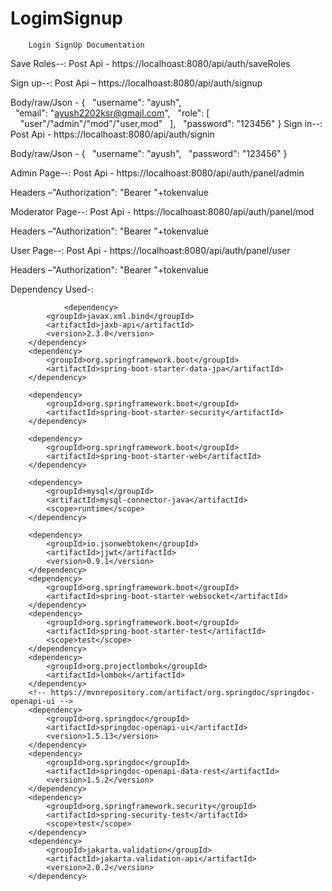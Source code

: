 # LogimSignup

        Login SignUp Documentation


Save Roles--:
Post Api - https://localhoast:8080/api/auth/saveRoles 

Sign up--:
Post Api – https://localhoast:8080/api/auth/signup 

Body/raw/Json -   {
  "username": "ayush",
  "email": "ayush2202ksr@gmail.com",
  "role": [
    "user"/"admin"/"mod"/"user,mod"
  ],
  "password": "123456"
}
Sign in--:
Post Api - https://localhoast:8080/api/auth/signin

Body/raw/Json -   {
  "username": "ayush",
  "password": "123456"
} 

Admin Page--:
Post Api - https://localhoast:8080/api/auth/panel/admin

Headers –"Authorization": "Bearer "+tokenvalue

Moderator Page--:
Post Api - https://localhoast:8080/api/auth/panel/mod

Headers –"Authorization": "Bearer "+tokenvalue

User Page--:
Post Api - https://localhoast:8080/api/auth/panel/user

Headers –"Authorization": "Bearer "+tokenvalue


Dependency Used-: 

                <dependency>
			<groupId>javax.xml.bind</groupId>
			<artifactId>jaxb-api</artifactId>
			<version>2.3.0</version>
		</dependency>
		<dependency>
			<groupId>org.springframework.boot</groupId>
			<artifactId>spring-boot-starter-data-jpa</artifactId>
		</dependency>

		<dependency>
			<groupId>org.springframework.boot</groupId>
			<artifactId>spring-boot-starter-security</artifactId>
		</dependency>

		<dependency>
			<groupId>org.springframework.boot</groupId>
			<artifactId>spring-boot-starter-web</artifactId>
		</dependency>

		<dependency>
			<groupId>mysql</groupId>
			<artifactId>mysql-connector-java</artifactId>
			<scope>runtime</scope>
		</dependency>

		<dependency>
			<groupId>io.jsonwebtoken</groupId>
			<artifactId>jjwt</artifactId>
			<version>0.9.1</version>
		</dependency>
		<dependency>
			<groupId>org.springframework.boot</groupId>
			<artifactId>spring-boot-starter-websocket</artifactId>
		</dependency>
		<dependency>
			<groupId>org.springframework.boot</groupId>
			<artifactId>spring-boot-starter-test</artifactId>
			<scope>test</scope>
		</dependency>
		<dependency>
			<groupId>org.projectlombok</groupId>
			<artifactId>lombok</artifactId>
		</dependency>
		<!-- https://mvnrepository.com/artifact/org.springdoc/springdoc-openapi-ui -->
		<dependency>
			<groupId>org.springdoc</groupId>
			<artifactId>springdoc-openapi-ui</artifactId>
			<version>1.5.13</version>
		</dependency>
		<dependency>
			<groupId>org.springdoc</groupId>
			<artifactId>springdoc-openapi-data-rest</artifactId>
			<version>1.5.2</version>
		</dependency>
		<dependency>
			<groupId>org.springframework.security</groupId>
			<artifactId>spring-security-test</artifactId>
			<scope>test</scope>
		</dependency>
		<dependency>
			<groupId>jakarta.validation</groupId>
			<artifactId>jakarta.validation-api</artifactId>
			<version>2.0.2</version>
		</dependency>



